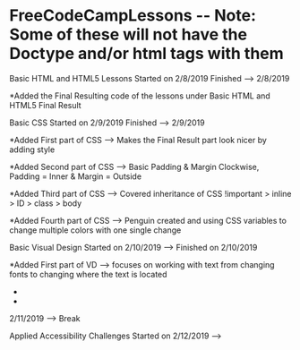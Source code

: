 # FreeCodeCampLessons -- Note: Some of these will not have the Doctype and/or html tags with them
Basic HTML and HTML5 Lessons Started on 2/8/2019 Finished --> 2/8/2019

  *Added the Final Resulting code of the lessons under Basic HTML and HTML5 Final Result
  
Basic CSS Started on 2/9/2019 Finished --> 2/9/2019

 *Added First part of CSS --> Makes the Final Result part look nicer by adding style
 
 *Added Second part of CSS --> Basic Padding & Margin Clockwise, Padding = Inner & Margin = Outside
 
 *Added Third part of CSS --> Covered inheritance of CSS !important > inline > ID > class > body 
 
 *Added Fourth part of CSS --> Penguin created and using CSS variables to change multiple colors with one single change
 
 Basic Visual Design Started on 2/10/2019 --> Finished on 2/10/2019
 
 *Added First part of VD --> focuses on working with text from changing fonts to changing where the text is located
 
 *
 
 *
 
 2/11/2019 --> Break 
 
 Applied Accessibility Challenges Started on 2/12/2019 -->

